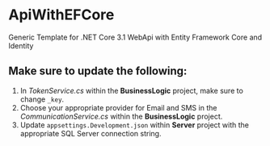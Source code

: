 # ApiWithEFCore
Generic Template for .NET Core 3.1 WebApi with Entity Framework Core and Identity

## Make sure to update the following:
1. In *TokenService.cs* within the **BusinessLogic** project, make sure to change `_key`.
2. Choose your appropriate provider for Email and SMS in the *CommunicationService.cs* within the **BusinessLogic** project.
3. Update `appsettings.Development.json` within **Server** project with the appropriate SQL Server connection string.
